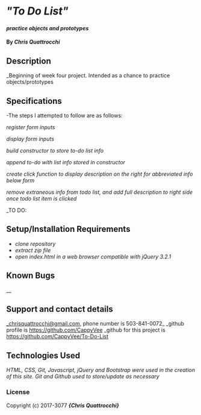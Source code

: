 # _"To Do List"_

#### _practice objects and prototypes_

#### By _**Chris Quattrocchi**_

## Description

_Beginning of week four project. Intended as a chance to practice objects/prototypes

## Specifications
-The steps I attempted to follow are as follows:

_register form inputs_

_display form inputs_

_build constructor to store to-do list info_

_append to-do with list info stored in constructor_

_create click function to display description on the right for abbreviated info below form_

_remove extraneous info from todo list, and add full description to right side once todo list item is clicked_

_TO DO:

## Setup/Installation Requirements

* _clone repository_
* _extract zip file_
* _open index.html in a web browser compatible with jQuery 3.2.1_



## Known Bugs

__

## Support and contact details

_chrisquattrocchi@gmail.com, phone number is 503-841-0072_
_github profile is https://github.com/CappyVee
_github for this project is https://github.com/CappyVee/To-Do-List

## Technologies Used

_HTML, CSS, Git, Javascript, jQuery and Bootstrap were used in the creation of this site. Git and Github used to store/update as necessary_

### License

Copyright (c) 2017-3077 **_{Chris Quattrocchi}_**
